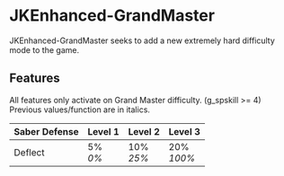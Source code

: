 # JKEnhanced-GrandMaster

JKEnhanced-GrandMaster seeks to add a new extremely hard difficulty mode to the game.

## Features

All features only activate on Grand Master difficulty. (g_spskill >= 4)
Previous values/function are in italics.

**Saber Defense** | Level 1 | Level 2 | Level 3
------------------|---------|---------|--------
Deflect | 5%<br>*0%* | 10%<br>*25%* | 20%<br>*100%*

